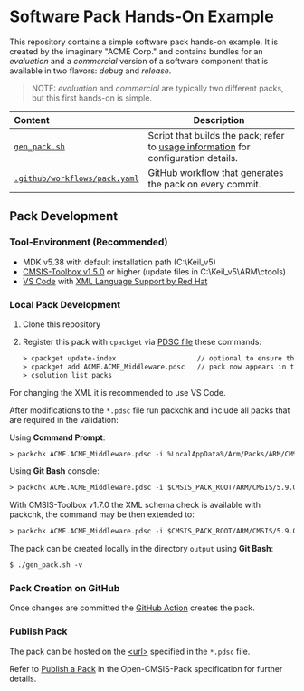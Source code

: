 # Software Pack Hands-On Example

This repository contains a simple software pack hands-on example. It is created by the imaginary "ACME Corp." and
contains bundles for an *evaluation* and a *commercial* version of a software component that is available in two flavors:
*debug* and *release*. 

>NOTE: *evaluation* and *commercial* are typically two different packs, but this first hands-on is simple.

Content                        | Description
:------------------------------|----------------------------------------
[`gen_pack.sh`](./gen_pack.sh) | Script that builds the pack; refer to [usage information](https://github.com/Open-CMSIS-Pack/gen-pack#get-started) for configuration details.
[`.github/workflows/pack.yaml`](./.github/workflows/pack.yaml)  | GitHub workflow that generates the pack on every commit.

## Pack Development

### Tool-Environment (Recommended)

- MDK v5.38 with default installation path (C:\Keil_v5\)
- [CMSIS-Toolbox v1.5.0](https://github.com/Open-CMSIS-Pack/cmsis-toolbox/releases) or higher (update files in C:\Keil_v5\ARM\ctools)
- [VS Code](https://code.visualstudio.com/) with [XML Language Support by Red Hat](https://marketplace.visualstudio.com/items?itemName=redhat.vscode-xml)

### Local Pack Development

1. Clone this repository
2. Register this pack with `cpackget` via [PDSC file](https://github.com/Open-CMSIS-Pack/cpackget/blob/main/README.md#adding-packs) these commands:

   ```txt
   > cpackget update-index                    // optional to ensure that pack index is up-to-date
   > cpackget add ACME.ACME_Middleware.pdsc   // pack now appears in toolchains, i.e. in MDK
   > csolution list packs
   ```

For changing the XML it is recommended to use VS Code. 

After modifications to the `*.pdsc` file run packchk and include all packs that are required in the validation:

Using **Command Prompt**:

```txt
> packchk ACME.ACME_Middleware.pdsc -i %LocalAppData%/Arm/Packs/ARM/CMSIS/5.9.0/ARM.CMSIS.pdsc
```

Using  **Git Bash** console:

```txt
> packchk ACME.ACME_Middleware.pdsc -i $CMSIS_PACK_ROOT/ARM/CMSIS/5.9.0/ARM.CMSIS.pdsc
```

With CMSIS-Toolbox v1.7.0 the XML schema check is available with packchk, the command may be then extended to:

```txt
> packchk ACME.ACME_Middleware.pdsc -i $CMSIS_PACK_ROOT/ARM/CMSIS/5.9.0/ARM.CMSIS.pdsc -s /c/Keil_v5/UV4/PACK.xsd
```

The pack can be created locally in the directory `output` using **Git Bash**:

```txt
$ ./gen_pack.sh -v
```

### Pack Creation on GitHub

Once changes are committed the [GitHub Action](https://github.com/Open-CMSIS-Pack/SW-Pack-HandsOn/actions) creates the pack.

### Publish Pack

The pack can be hosted on the [\<url\>](https://github.com/Open-CMSIS-Pack/SW-Pack-HandsOn/blob/main/ACME.ACME_Middleware.pdsc#L8) specified in the `*.pdsc` file.

Refer to [Publish a Pack](https://open-cmsis-pack.github.io/Open-CMSIS-Pack-Spec/main/html/createPackPublish.html) in the Open-CMSIS-Pack specification for further details.
